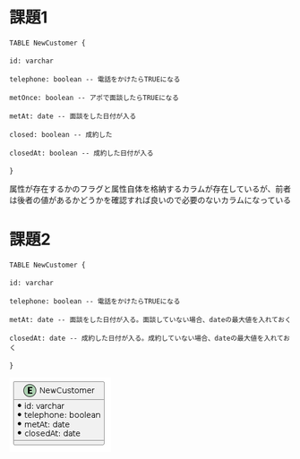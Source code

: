 # 課題1

```
TABLE NewCustomer {

id: varchar

telephone: boolean -- 電話をかけたらTRUEになる

metOnce: boolean -- アポで面談したらTRUEになる

metAt: date -- 面談をした日付が入る

closed: boolean -- 成約した

closedAt: boolean -- 成約した日付が入る

}
```

属性が存在するかのフラグと属性自体を格納するカラムが存在しているが、前者は後者の値があるかどうかを確認すれば良いので必要のないカラムになっている

# 課題2

```
TABLE NewCustomer {

id: varchar

telephone: boolean -- 電話をかけたらTRUEになる

metAt: date -- 面談をした日付が入る。面談していない場合、dateの最大値を入れておく

closedAt: date -- 成約した日付が入る。成約していない場合、dateの最大値を入れておく

}
```

![UML](new_customer.png)
